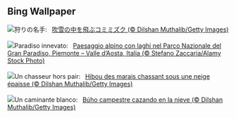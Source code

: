 ## Bing Wallpaper
![](https://www.bing.com/th?id=OHR.FlyingOwl_JA-JP5099744024_UHD.jpg&w=1000)狩りの名手:&nbsp;&ensp;[吹雪の中を飛ぶコミミズク (© Dilshan Muthalib/Getty Images)](https://www.bing.com/th?id=OHR.FlyingOwl_JA-JP5099744024_UHD.jpg)
<br><br/>
![](https://www.bing.com/th?id=OHR.Piedmont_IT-IT1689633679_UHD.jpg&w=1000)Paradiso innevato:&nbsp;&ensp;[Paesaggio alpino con laghi nel Parco Nazionale del Gran Paradiso, Piemonte – Valle d’Aosta, Italia (© Stefano Zaccaria/Alamy Stock Photo)](https://www.bing.com/th?id=OHR.Piedmont_IT-IT1689633679_UHD.jpg)
<br><br/>
![](https://www.bing.com/th?id=OHR.FlyingOwl_FR-FR1750905079_UHD.jpg&w=1000)Un chasseur hors pair:&nbsp;&ensp;[Hibou des marais chassant sous une neige épaisse (© Dilshan Muthalib/Getty Images)](https://www.bing.com/th?id=OHR.FlyingOwl_FR-FR1750905079_UHD.jpg)
<br><br/>
![](https://www.bing.com/th?id=OHR.FlyingOwl_ES-ES3769864994_UHD.jpg&w=1000)Un caminante blanco:&nbsp;&ensp;[Búho campestre cazando en la nieve (© Dilshan Muthalib/Getty Images)](https://www.bing.com/th?id=OHR.FlyingOwl_ES-ES3769864994_UHD.jpg)
<br><br/>
